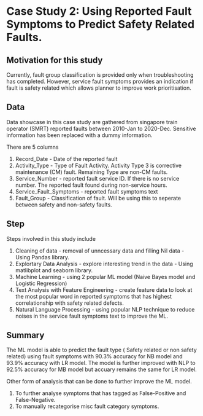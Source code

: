 
# Case Study 2: Using Reported Fault Symptoms to Predict Safety Related Faults.

## Motivation for this study
Currently, fault group classification is provided only when troubleshooting has completed. However, service fault symptoms provides an indication if fault is safety related which allows planner to improve work prioritisation. 

## Data 
Data showcase in this case study are gathered from singapore train operator (SMRT) reported faults between 2010-Jan to 2020-Dec. Sensitive information has been replaced with a dummy information.

There are 5 columns

 1. Record_Date - Date of the reported fault    
 2. Activity_Type - Type of Fault Activity. Activity Type 3 is corrective maintenance (CM) fault. Remaining Type are non-CM faults.        
 3. Service_Number - reported fault service ID. If there is no service number. The reported fault found during non-service hours. 
 4. Service_Fault_Symptoms - reported fault symptoms text
 5. Fault_Group - Classification of fault. Will be using this to seperate between safety and non-safety faults.

## Step

Steps involved in this study include

1. Cleaning of data - removal of unncessary data and filling Nil data - Using Pandas library.
2. Explortary Data Analysis - explore interesting trend in the data - Using matlibplot and seaborn library.
3. Machine Learning - using 2 popular ML model (Naive Bayes model and Logistic Regression)
4. Text Analysis with Feature Engineering - create feature data to look at the most popular word in reported symptoms that has highest correlationship with safety related defects.
5. Natural Language Processing - using popular NLP technique to reduce noises in the service fault symptoms text to improve the ML.

## Summary

The ML model is able to predict the fault type ( Safety related or non safety related) using fault symptoms with 90.3% accuracy for NB model and 93.9% accuracy with LR model. The model is further improved with NLP to 92.5% accuracy for MB model but accuary remains the same for LR model.

Other form of analysis that can be done to further improve the ML model.

1) To further analyse symptoms that has tagged as False-Positive and False-Negative.
2) To manually recategorise misc fault category symptoms.

